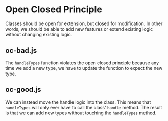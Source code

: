 # Open Closed Principle

Classes should be open for extension, but closed for modification. In other words, we should be able to add new features or extend existing logic without changing existing logic.

## oc-bad.js

The `handleTypes` function violates the open closed principle because any time we add a new type, we have to update the function to expect the new type.

## oc-good.js

We can instead move the handle logic into the class. This means that `handleTypes` will only ever have to call the class' `handle` method. The result is that we can add new types without touching the `handleTypes` method.